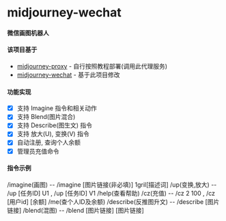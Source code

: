 # midjourney-wechat

#### 微信画图机器人

#### 该项目基于
  - [midjourney-proxy](https://github.com/novicezk/midjourney-proxy) - 自行按照教程部署(调用此代理服务)
  - [midjourney-wechat](https://github.com/geek-bigniu/midjourney-wechat) - 基于此项目修改

#### 功能实现
- [x] 支持 Imagine 指令和相关动作
- [x] 支持 Blend(图片混合)
- [x] 支持 Describe(图生文) 指令
- [x] 支持 放大(U), 变换(V) 指令
- [x] 自动注册, 查询个人余额
- [x] 管理员充值命令

#### 指令示例
/imagine(画图)
  -- /imagine [图片链接(非必填)] 1gril[描述词]
/up(变换,放大)
 -- /up [任务ID] U1 , /up [任务ID] V1
/help(查看帮助)
/cz(充值)
 -- /cz 2 100 , /cz [用户id] [余额]
/me(查个人ID及余额)
/describe(反推图升文)
 -- /describe [图片链接]
/blend(混图)
 -- /blend [图片链接] [图片链接]
 
